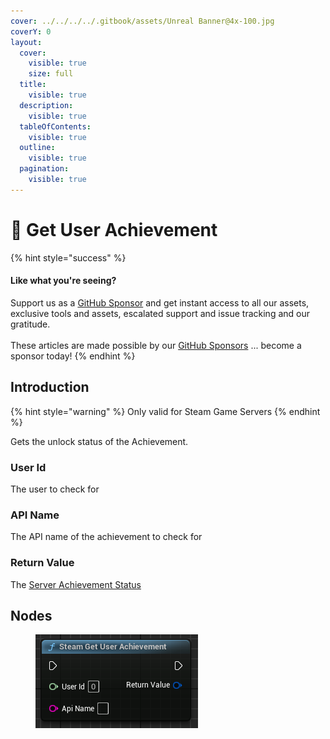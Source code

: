 ```yaml
---
cover: ../../../../.gitbook/assets/Unreal Banner@4x-100.jpg
coverY: 0
layout:
  cover:
    visible: true
    size: full
  title:
    visible: true
  description:
    visible: true
  tableOfContents:
    visible: true
  outline:
    visible: true
  pagination:
    visible: true
---
```


# 🔵 Get User Achievement

{% hint style="success" %}
#### Like what you're seeing?

Support us as a [GitHub Sponsor](../../../../become-a-sponsor/) and get instant access to all our assets, exclusive tools and assets, escalated support and issue tracking and our gratitude.\
\
These articles are made possible by our [GitHub Sponsors](../../../../become-a-sponsor/) ... become a sponsor today!
{% endhint %}

## Introduction

{% hint style="warning" %}
Only valid for Steam Game Servers
{% endhint %}

Gets the unlock status of the Achievement.

### User Id

The user to check for

### API Name

The API name of the achievement to check for

### Return Value

The [Server Achievement Status](../types/server-achievement-status.md)

## Nodes

<figure><img src="../../../../.gitbook/assets/image (4) (1) (1) (1).png" alt=""><figcaption></figcaption></figure>
